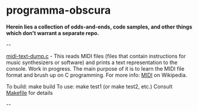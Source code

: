 # programma-obscura

**Herein lies a collection of odds-and-ends, code samples, and other things which don't warrant a separate repo.**

--

[midi-text-dump.c](https://github.com/adambduncan/programma-obscura/blob/master/midi-text-dump/midi-text-dump.c) - This reads MIDI files (files that contain instructions for music synthesizers or software) and prints a text representation to the console. Work in progress. The main purpose of it is to learn the MIDI file format and brush up on C programming. For more info: [MIDI](https://en.wikipedia.org/wiki/MIDI) on Wikipedia.

To build: make build
To use: make test1 (or make test2, etc.)
Consult [Makefile](https://github.com/adambduncan/programma-obscura/blob/master/midi-text-dump/Makefile) for details

--
